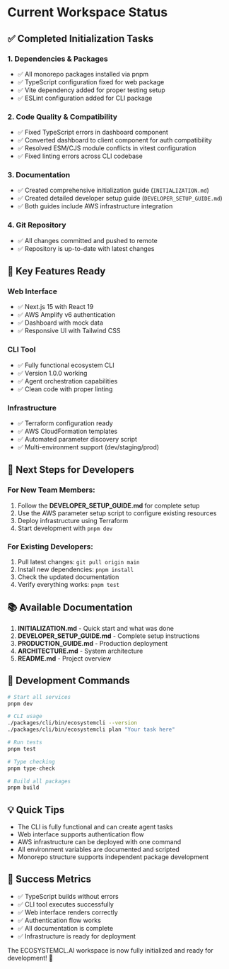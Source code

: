 # Current Workspace Status

## ✅ Completed Initialization Tasks

### 1. **Dependencies & Packages**
- ✅ All monorepo packages installed via pnpm
- ✅ TypeScript configuration fixed for web package
- ✅ Vite dependency added for proper testing setup
- ✅ ESLint configuration added for CLI package

### 2. **Code Quality & Compatibility**
- ✅ Fixed TypeScript errors in dashboard component
- ✅ Converted dashboard to client component for auth compatibility
- ✅ Resolved ESM/CJS module conflicts in vitest configuration
- ✅ Fixed linting errors across CLI codebase

### 3. **Documentation**
- ✅ Created comprehensive initialization guide (`INITIALIZATION.md`)
- ✅ Created detailed developer setup guide (`DEVELOPER_SETUP_GUIDE.md`)
- ✅ Both guides include AWS infrastructure integration

### 4. **Git Repository**
- ✅ All changes committed and pushed to remote
- ✅ Repository is up-to-date with latest changes

## 🎯 Key Features Ready

### Web Interface
- ✅ Next.js 15 with React 19
- ✅ AWS Amplify v6 authentication
- ✅ Dashboard with mock data
- ✅ Responsive UI with Tailwind CSS

### CLI Tool
- ✅ Fully functional ecosystem CLI
- ✅ Version 1.0.0 working
- ✅ Agent orchestration capabilities
- ✅ Clean code with proper linting

### Infrastructure
- ✅ Terraform configuration ready
- ✅ AWS CloudFormation templates
- ✅ Automated parameter discovery script
- ✅ Multi-environment support (dev/staging/prod)

## 🚀 Next Steps for Developers

### For New Team Members:
1. Follow the **DEVELOPER_SETUP_GUIDE.md** for complete setup
2. Use the AWS parameter setup script to configure existing resources
3. Deploy infrastructure using Terraform
4. Start development with `pnpm dev`

### For Existing Developers:
1. Pull latest changes: `git pull origin main`
2. Install new dependencies: `pnpm install`
3. Check the updated documentation
4. Verify everything works: `pnpm test`

## 📚 Available Documentation

1. **INITIALIZATION.md** - Quick start and what was done
2. **DEVELOPER_SETUP_GUIDE.md** - Complete setup instructions
3. **PRODUCTION_GUIDE.md** - Production deployment
4. **ARCHITECTURE.md** - System architecture
5. **README.md** - Project overview

## 🔧 Development Commands

```bash
# Start all services
pnpm dev

# CLI usage
./packages/cli/bin/ecosystemcli --version
./packages/cli/bin/ecosystemcli plan "Your task here"

# Run tests
pnpm test

# Type checking
pnpm type-check

# Build all packages
pnpm build
```

## 💡 Quick Tips

- The CLI is fully functional and can create agent tasks
- Web interface supports authentication flow
- AWS infrastructure can be deployed with one command
- All environment variables are documented and scripted
- Monorepo structure supports independent package development

## 🌟 Success Metrics

- ✅ TypeScript builds without errors
- ✅ CLI tool executes successfully
- ✅ Web interface renders correctly
- ✅ Authentication flow works
- ✅ All documentation is complete
- ✅ Infrastructure is ready for deployment

The ECOSYSTEMCL.AI workspace is now fully initialized and ready for development! 🎉
